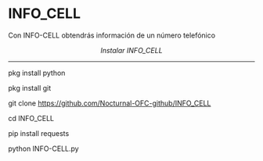 # INFO_CELL
Con INFO-CELL obtendrás información de un número telefónico 

<p align="center"><i>Instalar INFO_CELL</i></p>
<hr>
pkg install python

pkg install git

git clone https://github.com/Nocturnal-OFC-github/INFO_CELL

cd INFO_CELL

pip install requests

python INFO-CELL.py
